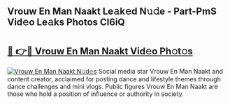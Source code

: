 ## Vrouw En Man Naakt Le𝚊k𝚎d N𝚞𝚍e - Part-PmS Vid𝚎o Le𝚊ks Photos Cl6iQ

# <h2><a href="http://fb4yau.evod.top/?m=Vrouw+En+Man+Naakt">🔗 👉🔴 Vrouw En Man Naakt Vid𝚎o Ph𝚘t𝚘s</a></h2>

[![Vrouw En Man Naakt N𝚞d𝚎s](https://i.imgur.com/8V9OHl7.gif)](http://fb4yau.evod.top/?m=Vrouw+En+Man+Naakt)
Social media star Vrouw En Man Naakt and content creator, acclaimed for posting dance and lifestyle themes through dance challenges and mini vlogs. Public figures Vrouw En Man Naakt are those who hold a position of influence or authority in society. 
